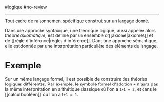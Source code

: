 #logique #no-review 

----
Tout cadre de raisonnement spécifique construit sur un langage donné.

Dans une approche syntaxique, une théorique logique, aussi appelée alors _théorie axiomatique_, est définie par un ensemble d'[[axiome|axiomes]] et de [[règle d'inférence|règles d'inférence]].
Dans une approche sémantique, elle est donnée par une interprétation particulière des éléments du langage.

# Exemple
Sur un même langage formel, il est possible de construire des théories logiques différentes. Par exemple, le symbole formel d'addition `+` n'aura pas la même interprétation en arithétique classique où l'on a `1+1 = 2`, et dans le [[calcul booléen]], où l'on a `1+1 = 1`.


